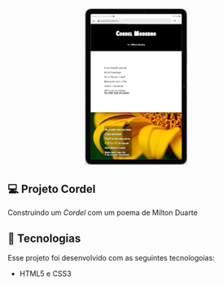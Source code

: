 <p style="text-align: center">
    <img alt="projeto-cordel" src="imagens/desk.png" width="40%">
</p>

## 💻 Projeto Cordel

Construindo um *Cordel* com um poema de Milton Duarte


## 🚀 Tecnologias

Esse projeto foi desenvolvido com as seguintes tecnologoias:

- HTML5 e CSS3


